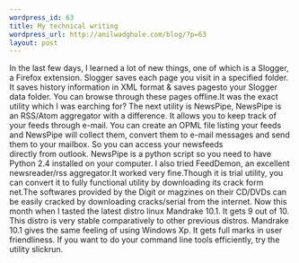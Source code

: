 ```yaml
--- 
wordpress_id: 63
title: My technical writing
wordpress_url: http://anilwadghule.com/blog/?p=63
layout: post
---
```

In the last few days, I learned a lot of new things, one of which is a Slogger, a Firefox extension. Slogger saves each page you visit in a specified folder. It saves history information in XML format &amp; saves pagesto your Slogger data folder. You can browse through these pages offline.It was the exact utility which I was earching for? The next utility is NewsPipe, NewsPipe is an RSS/Atom aggregator with a difference. It allows you to keep track of your feeds through e-mail. You can create an OPML file listing your feeds and NewsPipe will collect them, convert them to e-mail messages and send them to your mailbox. So you can access your newsfeeds<br />directly from outlook. NewsPipe is a python script so you need to have Python 2.4 installed on your computer. I also tried FeedDemon, an excellent newsreader/rss aggregator.It worked very fine.Though it is trial utility, you can convert it to fully functional utility by downloading its crack form net.The softwares provided by the Digit or magzines on their CD/DVDs can be easily cracked by downloading cracks/serial from the internet. Now this month when I tasted the latest distro linux Mandrake 10.1. It gets 9 out of 10. This distro is very stable comparatively to other previous distros. Mandrake 10.1 gives the same feeling of using Windows Xp. It gets full marks in user friendliness. If you want to do your command line tools efficiently, try the utility slickrun.
